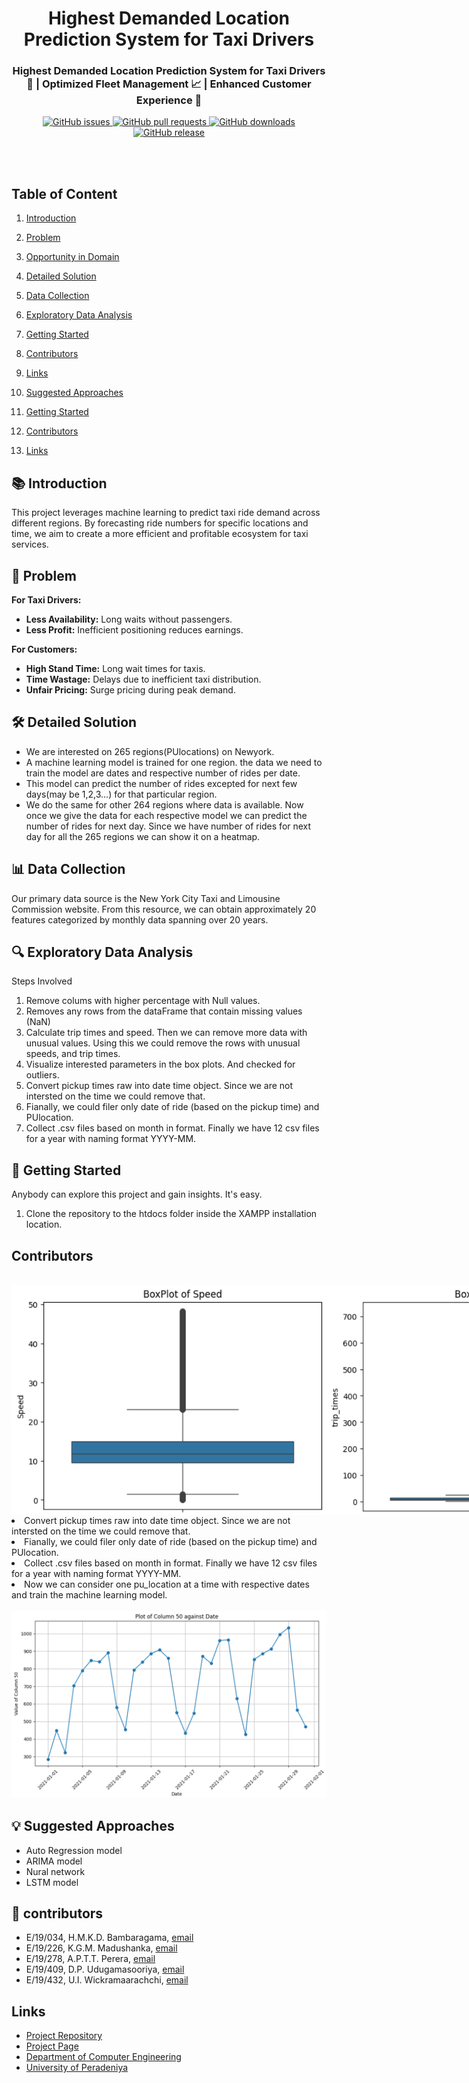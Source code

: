 <div align="center">
  <h1><b>Highest Demanded Location Prediction System for Taxi Drivers</b></h1>
</div>
   
<h3 align="center">Highest Demanded Location Prediction System for Taxi Drivers 🚖 | Optimized Fleet Management 📈 | Enhanced Customer Experience 🌟</h3>


<div align="center">
    <a href="https://github.com/cepdnaclk/e19-co544-Demand-Location-Prediction-For-Taxis/issues">
        <img src="https://img.shields.io/github/issues/cepdnaclk/e19-co544-Demand-Location-Prediction-For-Taxis" alt="GitHub issues">
    </a>
    <a href="https://github.com/cepdnaclk/e19-co544-Demand-Location-Prediction-For-Taxis/pulls">
        <img src="https://img.shields.io/github/issues-pr/cepdnaclk/e19-co544-Demand-Location-Prediction-For-Taxis" alt="GitHub pull requests">
    </a>
    <a href="https://github.com/cepdnaclk/e19-co544-Demand-Location-Prediction-For-Taxis/releases">
        <img src="https://img.shields.io/github/downloads/cepdnaclk/e19-co544-Demand-Location-Prediction-For-Taxis/total" alt="GitHub downloads">
    </a>
    <a href="https://github.com/cepdnaclk/e19-co544-Demand-Location-Prediction-For-Taxis/releases">
        <img src="https://img.shields.io/github/v/release/cepdnaclk/e19-co544-Demand-Location-Prediction-For-Taxis" alt="GitHub release">
    </a>
</div>

<br></br>



## Table of Content

1. <a href="#introduction">Introduction</a>
2. <a href="#problem">Problem</a>
3. <a href="#opportunity-in-domain">Opportunity in Domain</a>
4. <a href="#detailed-solution">Detailed Solution</a>
5. <a href="#data-collection">Data Collection</a>
6. <a href="#exploratory-data-analysis">Exploratory Data Analysis</a>

7. <a href="#getting-started">Getting Started</a>
8. <a href="#contributors">Contributors</a>
9. <a href="#links">Links</a>

7. <a href="#suggested-approaches">Suggested Approaches</a>
8. <a href="#getting-started">Getting Started</a>
9. <a href="#contributors">Contributors</a>
10. <a href="#links">Links</a>

<h2 id="introduction">📚 Introduction</h2>
<p>This project leverages machine learning to predict taxi ride demand across different regions. By forecasting ride numbers for specific locations and time, we aim to create a more efficient and profitable ecosystem for taxi services.</p>

<h2 id="problem">🚧 Problem</h2>
<p><strong>For Taxi Drivers:</strong></p>
<ul>
  <li><strong>Less Availability:</strong> Long waits without passengers.</li>
  <li><strong>Less Profit:</strong> Inefficient positioning reduces earnings.</li>
</ul>

<p><strong>For Customers:</strong></p>
<ul>
  <li><strong>High Stand Time:</strong> Long wait times for taxis.</li>
  <li><strong>Time Wastage:</strong> Delays due to inefficient taxi distribution.</li>
  <li><strong>Unfair Pricing:</strong> Surge pricing during peak demand.</li>
</ul>

<h2 id="detailed-solution">🛠️ Detailed Solution</h2>


<ul>
  <li>We are interested on 265 regions(PUlocations) on Newyork.</li>
  <li>A machine learning model is trained for one region. the data we need to train the model are dates and respective number of rides per date.</li>
  <li>This model can predict the number of rides excepted for next few days(may be 1,2,3...) for that particular region.</li>
  <li>We do the same for other 264 regions where data is available. Now once we give the data for each respective model we can predict the number of rides for next day. Since we have number of rides for      next day for all the 265 regions we can show it on a heatmap.</li>
  
</ul>


<h2 id="data-collection">📊 Data Collection</h2>
<p>Our primary data source is the New York City Taxi and Limousine Commission website. From this resource, we can obtain approximately 20 features categorized by monthly data spanning over 20 years.</p>

<h2 id="exploratory-data-analysis">🔍 Exploratory Data Analysis</h2>


<p>Steps Involved</p>
<ol>
  <li>Remove colums with higher percentage with Null values.</li>
  <li>Removes any rows from the dataFrame that contain missing values (NaN) </li>
  <li>Calculate trip times and speed. Then we can remove more data with unusual values. Using this we could remove the rows with unusual speeds, and trip times.</li>
  <li>Visualize interested parameters in the box plots. And checked for outliers.</li>

  <li>Convert pickup times raw into date time object. Since we are not intersted on the time we could remove that.</li>
  <li>Fianally, we could filer only date of ride (based on the pickup time) and PUlocation.</li>
  <li>Collect .csv files based on month in format.  Finally we have 12 csv files for a year with naming format YYYY-MM.</li>
    
  
</ol>


<h2 id="getting-started">🚀 Getting Started</h2>
<p>Anybody can explore this project and gain insights. It's easy.</p>
<ol>
  <li>Clone the repository to the htdocs folder inside the XAMPP installation location.</li>
</ol>

<h2 id="contributors">Contributors</h2>

  <br>
 <div style="display: flex; flex-direction: cplumn;">
  <img src="./images/Screenshot 2024-05-29 044750.png" alt="First Image" style="max-width:100%;">
  <img src="./images/Screenshot 2024-05-29 045042.png" alt="Second Image" style="max-width:100%;">
</div>
 
  <li>Convert pickup times raw into date time object. Since we are not intersted on the time we could remove that.</li>
  <li>Fianally, we could filer only date of ride (based on the pickup time) and PUlocation.</li>
  <li>Collect .csv files based on month in format.  Finally we have 12 csv files for a year with naming format YYYY-MM.</li>
  <li>Now we can consider one pu_location at a time with respective dates and train the machine learning model.</li>
  <br>
  <img src="./images/pu_location_with_date.png" alt="">
  
</ol>

<h2 id="#suggested-approaches">💡 Suggested Approaches</h2>
<ul>
  <li>Auto Regression model</li>
  <li>ARIMA model</li>
  <li>Nural network</li>
  <li>LSTM model</li>
  
</ul>

<h2 id="#contributors">👥 contributors  </h2>

<ul>
  <li>E/19/034, H.M.K.D. Bambaragama, <a href="mailto:e19034@eng.pdn.ac.lk">email</a></li>
  <li>E/19/226, K.G.M. Madushanka, <a href="mailto:e19226@eng.pdn.ac.lk">email</a></li>
  <li>E/19/278, A.P.T.T. Perera, <a href="mailto:e19278@eng.pdn.ac.lk">email</a></li>
  <li>E/19/409, D.P. Udugamasooriya, <a href="mailto:e19409@eng.pdn.ac.lk">email</a></li>
  <li>E/19/432, U.I. Wickramaarachchi, <a href="mailto:e19432@eng.pdn.ac.lk">email</a></li>
</ul>

<h2 id="links">Links</h2>
<ul>
  <li><a href="https://github.com/cepdnaclk/e19-co544-Demand-Location-Prediction-For-Taxis/{{ page.repository-name }}" target="_blank">Project Repository</a></li>
 <li><a href="https://cepdnaclk.github.io/e19-co544-Demand-Location-Prediction-For-Taxis/">Project Page</a></li>  
  <li><a href="http://www.ce.pdn.ac.lk/" target="_blank">Department of Computer Engineering</a></li>
  <li><a href="https://eng.pdn.ac.lk/" target="_blank">University of Peradeniya</a></li>
</ul>
